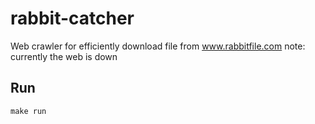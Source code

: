 # rabbit-catcher
Web crawler for efficiently download file from www.rabbitfile.com
note: currently the web is down
## Run
```make run```
